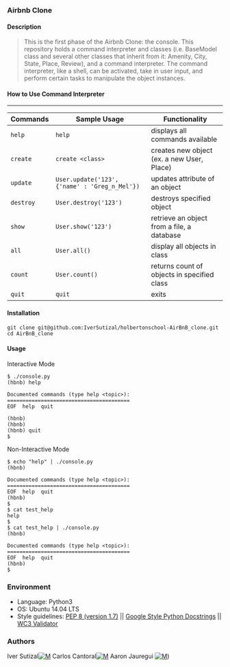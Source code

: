  ### Airbnb Clone

 #### Description
 > This is the first phase of the Airbnb Clone: the console.
 > This repository holds a command interpreter and classes (i.e. BaseModel class
 > and several other classes that inherit from it: Amenity, City, State, Place,
 > Review), and a command interpreter. The command interpreter, like a shell,
 > can be activated, take in user input, and perform certain tasks
 > to manipulate the object instances.

 #### How to Use Command Interpreter
 ---
 | Commands  | Sample Usage                                  | Functionality                              |
 | --------- | --------------------------------------------- | ------------------------------------------ |
 | `help`    | `help`                                        | displays all commands available            |
 | `create`  | `create <class>`                              | creates new object (ex. a new User, Place) |
 | `update`  | `User.update('123', {'name' : 'Greg_n_Mel'})` | updates attribute of an object             |
 | `destroy` | `User.destroy('123')`                         | destroys specified object                  |
 | `show`    | `User.show('123')`                            | retrieve an object from a file, a database |
 | `all`     | `User.all()`                                  | display all objects in class               |
 | `count`   | `User.count()`                                | returns count of objects in specified class|
 | `quit`    | `quit`                                        | exits                                      |

 #### Installation
 ```
 git clone git@github.com:IverSutizal/holbertonschool-AirBnB_clone.git
 cd AirBnB_clone
 ```
 #### Usage
 Interactive Mode
 ```
 $ ./console.py
 (hbnb) help

 Documented commands (type help <topic>):
 ========================================
 EOF  help  quit

 (hbnb)
 (hbnb)
 (hbnb) quit
 $
 ```
 Non-Interactive Mode
 ```
 $ echo "help" | ./console.py
 (hbnb)

 Documented commands (type help <topic>):
 ========================================
 EOF  help  quit
 (hbnb)
 $
 $ cat test_help
 help
 $
 $ cat test_help | ./console.py
 (hbnb)

 Documented commands (type help <topic>):
 ========================================
 EOF  help  quit
 (hbnb)
 $
 ```

 ### Environment
 * Language: Python3
 * OS: Ubuntu 14.04 LTS
 * Style guidelines: [PEP 8 (version 1.7)](https://www.python.org/dev/peps/pep-0008/) \|| [Google Style Python Docstrings](http://sphinxcontrib-napoleon.readthedocs.io/en/l\atest/example_google.html) || [WC3 Validator](https://github.com/holbertonschool/W3C-Validator)

 ### Authors
 Iver Sutizal[![M](https://miro.medium.com/max/2400/1*dlRN20fgRsBxoDh8w9DLNA.jpeg)](https://twitter.com/IverSutizal)
 Carlos Cantoral[![M](https://twitter.com/CarlosCantoral9/photo)](https://twitter.com/Carlos)
 Aaron Jauregui [![M](https://twitter.com/AaronJa70890804/photo)](https://twitter.com/IverSutizal))
